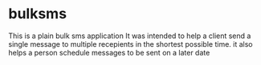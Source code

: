 # bulksms
This is a plain bulk sms application
It was intended to help a client send a single message to multiple recepients in the shortest possible time.
it also helps a person schedule messages to be sent on a later date
